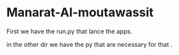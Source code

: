 # Manarat-Al-moutawassit

First we have the run.py that lance the apps.

in the other dir we have the py that are necessary for that .
